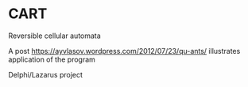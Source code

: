 # CART
Reversible cellular automata

A post https://ayvlasov.wordpress.com/2012/07/23/qu-ants/
illustrates application of the program

Delphi/Lazarus project


